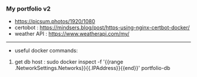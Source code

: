 ### My portfolio v2
- https://picsum.photos/1920/1080
- certobot : https://mindsers.blog/post/https-using-nginx-certbot-docker/
- weather API : https://www.weatherapi.com/my/
--------------
- useful docker commands:
1. get db host : sudo docker inspect -f '{{range .NetworkSettings.Networks}}{{.IPAddress}}{{end}}' portfolio-db

